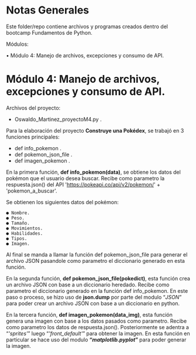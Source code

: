 # Notas Generales

Este folder/repo contiene archivos y programas creados dentro del bootcamp Fundamentos de Python.

Módulos:

•	Módulo 4: Manejo de archivos, excepciones y consumo de API.


# Módulo 4: Manejo de archivos, excepciones y consumo de API.

Archivos del proyecto:

  - Oswaldo_Martinez_proyectoM4.py .  

Para la elaboración del proyecto **Construye una Pokédex**, se trabajó en 3 funciones principales:

  - def info_pokemon .
  - def pokemon_json_file .
  - def imagen_pokemon .

En la primera función, **def info_pokemon(data)**, se obtiene los datos del pokémon que el usuario desea buscar. Recibe como parametro la respuesta.json() del API 'https://pokeapi.co/api/v2/pokemon/' + 'pokemon_a_buscar'.

Se obtienen los siguientes datos del pokémon:

    ● Nombre.
    ● Peso.
    ● Tamaño.
    ● Movimientos.
    ● Habilidades.
    ● Tipos.
    ● Imagen.

Al final se manda a llamar la función def pokemon_json_file para generar el archivo JSON pasandole como parametro el diccionario generado en esta función.

En la segunda función, **def pokemon_json_file(pokedict)**, esta función crea un archivo JSON con base a un diccionario heredado. Recibe como parametro el diccionario generado en la función def info_pokemon. En este paso o proceso, se hizo uso de **json.dump** por parte del modulo “*JSON*” para poder crear un archivo JSON con base a un diccionario en python.

En la tercera función, **def imagen_pokemon(data_img)**, esta función genera una imagen con base a los datos pasados como parametro. Recibe como parametro los datos de respuesta.json(). Posteriormente se adentra a “*'sprites'*” luego “*'front_default'*” para obtener la imagen. En esta función en particular se hace uso del modulo **“*matplotlib.pyplot*”** para poder generar la imagen.

